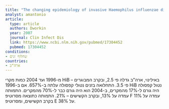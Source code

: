 ```yaml
---
title: "The changing epidemiology of invasive Haemophilus influenzae disease, especially in persons > or = 65 years old"
analyst: amantonio
article:
  type: article
  authors: Dworkin
  year: 2007
  journal: Clin Infect Dis
  link: https://www.ncbi.nlm.nih.gov/pubmed/17304452
  pubmed: 17304452
conditions:
- שחלוף זנים
countries:
- ארה"ב
---
```


מ-1996 ועד 2004 כמות מקרי HiB באילינוי, ארה"ב גדלה פי 2.5, ובקרב המבוגרים – פי 3.5.
התחלואה בזנים נטולי קפסולה עלתה ב-657%. אם ב-1996 HiB נטול קפסולה היה גורם ל-17% מהמקרים, ב-2004 הוא היה גורם כבר ל-70% מהמקרים. התמותה עמדה על 13%, ובקרב הקשישים – 21%.
התמותה כתוצאה מסרוטיפ F עמדה על 11% בקרב הקשישים, ומסרוטיפ E על 38%.
